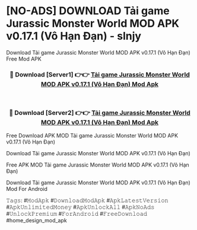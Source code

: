 # [NO-ADS] DOWNLOAD Tải game Jurassic Monster World MOD APK v0.17.1 (Vô Hạn Đạn) - slnjy
Download Tải game Jurassic Monster World MOD APK v0.17.1 (Vô Hạn Đạn) Free Mod APK

<div align="center">
<h3>🔴 Download [Server1] 👉👉 <a href="https://apk-comot.site?title=Tải_game_Jurassic_Monster_World_MOD_APK_v0.17.1_(Vô_Hạn_Đạn)">Tải game Jurassic Monster World MOD APK v0.17.1 (Vô Hạn Đạn) Mod Apk</a></h3><br>

<h3>🔴 Download [Server2] 👉👉 <a href="https://apk-comot.site?title=Tải_game_Jurassic_Monster_World_MOD_APK_v0.17.1_(Vô_Hạn_Đạn)">Tải game Jurassic Monster World MOD APK v0.17.1 (Vô Hạn Đạn) Mod Apk</a></h3>
</div>


Free Download APK MOD Tải game Jurassic Monster World MOD APK v0.17.1 (Vô Hạn Đạn)

Download Tải game Jurassic Monster World MOD APK v0.17.1 (Vô Hạn Đạn) 

Free APK MOD Tải game Jurassic Monster World MOD APK v0.17.1 (Vô Hạn Đạn) 

Download Tải game Jurassic Monster World MOD APK v0.17.1 (Vô Hạn Đạn) Mod For Android

𝚃𝚊𝚐𝚜: #𝙼𝚘𝚍𝙰𝚙𝚔 #𝙳𝚘𝚠𝚗𝚕𝚘𝚊𝚍𝙼𝚘𝚍𝙰𝚙𝚔 #𝙰𝚙𝚔𝙻𝚊𝚝𝚎𝚜𝚝𝚅𝚎𝚛𝚜𝚒𝚘𝚗 #𝙰𝚙𝚔𝚄𝚗𝚕𝚒𝚖𝚒𝚝𝚎𝚍𝙼𝚘𝚗𝚎𝚢 #𝙰𝚙𝚔𝚄𝚗𝚕𝚘𝚌𝚔𝙰𝚕𝚕 #𝙰𝚙𝚔𝙽𝚘𝙰𝚍𝚜 #𝚄𝚗𝚕𝚘𝚌𝚔𝙿𝚛𝚎𝚖𝚒𝚞𝚖 #𝙵𝚘𝚛𝙰𝚗𝚍𝚛𝚘𝚒𝚍 #𝙵𝚛𝚎𝚎𝙳𝚘𝚠𝚗𝚕𝚘𝚊𝚍 #home_design_mod_apk